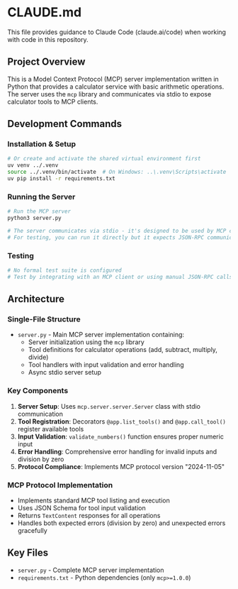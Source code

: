 # CLAUDE.md

This file provides guidance to Claude Code (claude.ai/code) when working with code in this repository.

## Project Overview

This is a Model Context Protocol (MCP) server implementation written in Python that provides a calculator service with basic arithmetic operations. The server uses the `mcp` library and communicates via stdio to expose calculator tools to MCP clients.

## Development Commands

### Installation & Setup
```bash
# Or create and activate the shared virtual environment first
uv venv ../.venv
source ../.venv/bin/activate  # On Windows: ..\.venv\Scripts\activate
uv pip install -r requirements.txt
```

### Running the Server
```bash
# Run the MCP server
python3 server.py

# The server communicates via stdio - it's designed to be used by MCP clients
# For testing, you can run it directly but it expects JSON-RPC communication
```

### Testing
```bash
# No formal test suite is configured
# Test by integrating with an MCP client or using manual JSON-RPC calls
```

## Architecture

### Single-File Structure
- `server.py` - Main MCP server implementation containing:
  - Server initialization using the `mcp` library
  - Tool definitions for calculator operations (add, subtract, multiply, divide)
  - Tool handlers with input validation and error handling
  - Async stdio server setup

### Key Components

1. **Server Setup**: Uses `mcp.server.server.Server` class with stdio communication
2. **Tool Registration**: Decorators `@app.list_tools()` and `@app.call_tool()` register available tools
3. **Input Validation**: `validate_numbers()` function ensures proper numeric input
4. **Error Handling**: Comprehensive error handling for invalid inputs and division by zero
5. **Protocol Compliance**: Implements MCP protocol version "2024-11-05"

### MCP Protocol Implementation
- Implements standard MCP tool listing and execution
- Uses JSON Schema for tool input validation
- Returns `TextContent` responses for all operations
- Handles both expected errors (division by zero) and unexpected errors gracefully

## Key Files
- `server.py` - Complete MCP server implementation
- `requirements.txt` - Python dependencies (only `mcp>=1.0.0`)